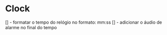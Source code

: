 # Clock

[] - formatar o tempo do relógio no formato: mm:ss
[] - adicionar o áudio de alarme no final do tempo